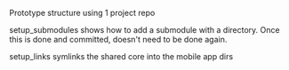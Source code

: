 Prototype structure using 1 project repo

setup_submodules shows how to add a submodule with a directory.  Once this is done and committed, doesn't need to be done again.

setup_links symlinks the shared core into the mobile app dirs